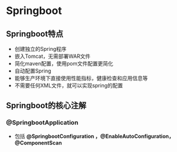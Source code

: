 # Springboot
## Springboot特点
* 创建独立的Spring程序
* 嵌入Tomcat，无需部署WAR文件
* 简化maven配置，使用pom文件配置更简化
* 自动配置Spring
* 能够生产环境下直接使用性能指标，健康检查和应用信息等
* 不需要任何XML文件，就可以实现spring的配置
## Springboot的核心注解
### @SpringbootApplication
* 包括 **@SpringbootConfiguration ，@EnableAutoConfiguration，@ComponentScan**
  